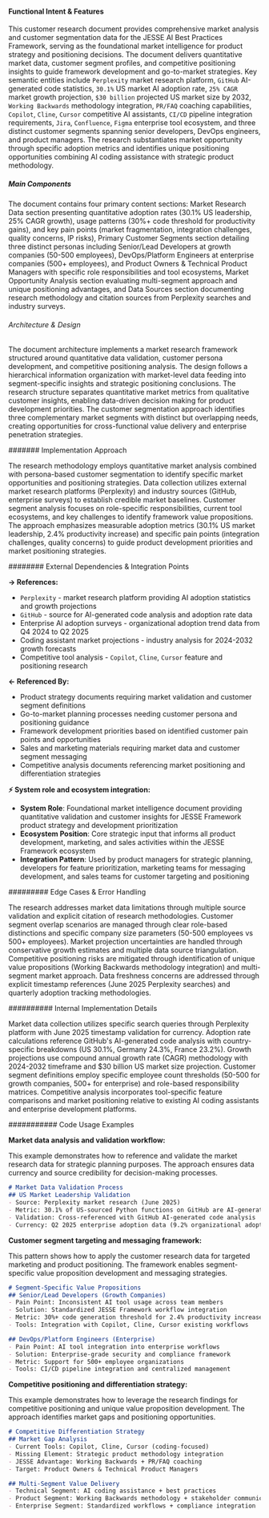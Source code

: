 <!-- CACHE_METADATA_START -->
<!-- Source File: {PROJECT_ROOT}/working_backwards/current/customer_research.md -->
<!-- Cached On: 2025-07-05T16:28:03.312749 -->
<!-- Source Modified: 2025-06-26T15:47:20.913623 -->
<!-- Cache Version: 1.0 -->
<!-- CACHE_METADATA_END -->

#### Functional Intent & Features

This customer research document provides comprehensive market analysis and customer segmentation data for the JESSE AI Best Practices Framework, serving as the foundational market intelligence for product strategy and positioning decisions. The document delivers quantitative market data, customer segment profiles, and competitive positioning insights to guide framework development and go-to-market strategies. Key semantic entities include `Perplexity` market research platform, `GitHub` AI-generated code statistics, `30.1%` US market AI adoption rate, `25% CAGR` market growth projection, `$30 billion` projected US market size by 2032, `Working Backwards` methodology integration, `PR/FAQ` coaching capabilities, `Copilot`, `Cline`, `Cursor` competitive AI assistants, `CI/CD` pipeline integration requirements, `Jira`, `Confluence`, `Figma` enterprise tool ecosystem, and three distinct customer segments spanning senior developers, DevOps engineers, and product managers. The research substantiates market opportunity through specific adoption metrics and identifies unique positioning opportunities combining AI coding assistance with strategic product methodology.

##### Main Components

The document contains four primary content sections: Market Research Data section presenting quantitative adoption rates (30.1% US leadership, 25% CAGR growth), usage patterns (30%+ code threshold for productivity gains), and key pain points (market fragmentation, integration challenges, quality concerns, IP risks), Primary Customer Segments section detailing three distinct personas including Senior/Lead Developers at growth companies (50-500 employees), DevOps/Platform Engineers at enterprise companies (500+ employees), and Product Owners & Technical Product Managers with specific role responsibilities and tool ecosystems, Market Opportunity Analysis section evaluating multi-segment approach and unique positioning advantages, and Data Sources section documenting research methodology and citation sources from Perplexity searches and industry surveys.

###### Architecture & Design

The document architecture implements a market research framework structured around quantitative data validation, customer persona development, and competitive positioning analysis. The design follows a hierarchical information organization with market-level data feeding into segment-specific insights and strategic positioning conclusions. The research structure separates quantitative market metrics from qualitative customer insights, enabling data-driven decision making for product development priorities. The customer segmentation approach identifies three complementary market segments with distinct but overlapping needs, creating opportunities for cross-functional value delivery and enterprise penetration strategies.

####### Implementation Approach

The research methodology employs quantitative market analysis combined with persona-based customer segmentation to identify specific market opportunities and positioning strategies. Data collection utilizes external market research platforms (Perplexity) and industry sources (GitHub, enterprise surveys) to establish credible market baselines. Customer segment analysis focuses on role-specific responsibilities, current tool ecosystems, and key challenges to identify framework value propositions. The approach emphasizes measurable adoption metrics (30.1% US market leadership, 2.4% productivity increase) and specific pain points (integration challenges, quality concerns) to guide product development priorities and market positioning strategies.

######## External Dependencies & Integration Points

**→ References:**
- `Perplexity` - market research platform providing AI adoption statistics and growth projections
- `GitHub` - source for AI-generated code analysis and adoption rate data
- Enterprise AI adoption surveys - organizational adoption trend data from Q4 2024 to Q2 2025
- Coding assistant market projections - industry analysis for 2024-2032 growth forecasts
- Competitive tool analysis - `Copilot`, `Cline`, `Cursor` feature and positioning research

**← Referenced By:**
- Product strategy documents requiring market validation and customer segment definitions
- Go-to-market planning processes needing customer persona and positioning guidance
- Framework development priorities based on identified customer pain points and opportunities
- Sales and marketing materials requiring market data and customer segment messaging
- Competitive analysis documents referencing market positioning and differentiation strategies

**⚡ System role and ecosystem integration:**
- **System Role**: Foundational market intelligence document providing quantitative validation and customer insights for JESSE Framework product strategy and development prioritization
- **Ecosystem Position**: Core strategic input that informs all product development, marketing, and sales activities within the JESSE Framework ecosystem
- **Integration Pattern**: Used by product managers for strategic planning, developers for feature prioritization, marketing teams for messaging development, and sales teams for customer targeting and positioning

######### Edge Cases & Error Handling

The research addresses market data limitations through multiple source validation and explicit citation of research methodologies. Customer segment overlap scenarios are managed through clear role-based distinctions and specific company size parameters (50-500 employees vs 500+ employees). Market projection uncertainties are handled through conservative growth estimates and multiple data source triangulation. Competitive positioning risks are mitigated through identification of unique value propositions (Working Backwards methodology integration) and multi-segment market approach. Data freshness concerns are addressed through explicit timestamp references (June 2025 Perplexity searches) and quarterly adoption tracking methodologies.

########## Internal Implementation Details

Market data collection utilizes specific search queries through Perplexity platform with June 2025 timestamp validation for currency. Adoption rate calculations reference GitHub's AI-generated code analysis with country-specific breakdowns (US 30.1%, Germany 24.3%, France 23.2%). Growth projections use compound annual growth rate (CAGR) methodology with 2024-2032 timeframe and $30 billion US market size projection. Customer segment definitions employ specific employee count thresholds (50-500 for growth companies, 500+ for enterprise) and role-based responsibility matrices. Competitive analysis incorporates tool-specific feature comparisons and market positioning relative to existing AI coding assistants and enterprise development platforms.

########### Code Usage Examples

**Market data analysis and validation workflow:**

This example demonstrates how to reference and validate the market research data for strategic planning purposes. The approach ensures data currency and source credibility for decision-making processes.

```markdown
# Market Data Validation Process
## US Market Leadership Validation
- Source: Perplexity market research (June 2025)
- Metric: 30.1% of US-sourced Python functions on GitHub are AI-generated
- Validation: Cross-referenced with GitHub AI-generated code analysis
- Currency: Q2 2025 enterprise adoption data (9.2% organizational adoption)
```

**Customer segment targeting and messaging framework:**

This pattern shows how to apply the customer research data for targeted marketing and product positioning. The framework enables segment-specific value proposition development and messaging strategies.

```markdown
# Segment-Specific Value Propositions
## Senior/Lead Developers (Growth Companies)
- Pain Point: Inconsistent AI tool usage across team members
- Solution: Standardized JESSE Framework workflow integration
- Metric: 30%+ code generation threshold for 2.4% productivity increase
- Tools: Integration with Copilot, Cline, Cursor existing workflows

## DevOps/Platform Engineers (Enterprise)
- Pain Point: AI tool integration into enterprise workflows
- Solution: Enterprise-grade security and compliance framework
- Metric: Support for 500+ employee organizations
- Tools: CI/CD pipeline integration and centralized management
```

**Competitive positioning and differentiation strategy:**

This example demonstrates how to leverage the research findings for competitive positioning and unique value proposition development. The approach identifies market gaps and positioning opportunities.

```markdown
# Competitive Differentiation Strategy
## Market Gap Analysis
- Current Tools: Copilot, Cline, Cursor (coding-focused)
- Missing Element: Strategic product methodology integration
- JESSE Advantage: Working Backwards + PR/FAQ coaching
- Target: Product Owners & Technical Product Managers

## Multi-Segment Value Delivery
- Technical Segment: AI coding assistance + best practices
- Product Segment: Working Backwards methodology + stakeholder communication
- Enterprise Segment: Standardized workflows + compliance integration
```
